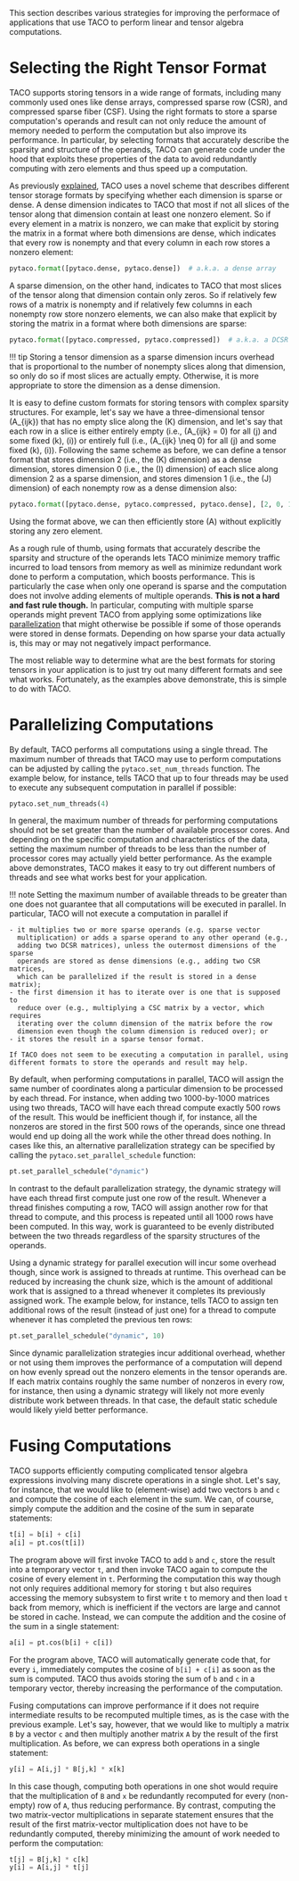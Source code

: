 This section describes various strategies for improving the performace of
applications that use TACO to perform linear and tensor algebra computations.

# Selecting the Right Tensor Format

TACO supports storing tensors in a wide range of formats, including many
commonly used ones like dense arrays, compressed sparse row (CSR), and
compressed sparse fiber (CSF).  Using the right formats to store a sparse
computation's operands and result can not only reduce the amount of memory
needed to perform the computation but also improve its performance.  In
particular, by selecting formats that accurately describe the sparsity and
structure of the operands, TACO can generate code under the hood that exploits
these properties of the data to avoid redundantly computing with zero elements
and thus speed up a computation.

As previously [explained](pytensors.md#defining-tensor-formats), TACO uses a
novel scheme that describes different tensor storage formats by specifying
whether each dimension is sparse or dense.  A dense dimension indicates to TACO
that most if not all slices of the tensor along that dimension contain at least
one nonzero element.  So if every element in a matrix is nonzero, we can make
that explicit by storing the matrix in a format where both dimensions are
dense, which indicates that every row is nonempty and that every column in each
row stores a nonzero element:

```python
pytaco.format([pytaco.dense, pytaco.dense])  # a.k.a. a dense array
```

A sparse dimension, on the other hand, indicates to TACO that most slices of
the tensor along that dimension contain only zeros.  So if relatively few rows
of a matrix is nonempty and if relatively few columns in each nonempty row
store nonzero elements, we can also make that explicit by storing the matrix in
a format where both dimensions are sparse:

```python
pytaco.format([pytaco.compressed, pytaco.compressed])  # a.k.a. a DCSR matrix
```

!!! tip
    Storing a tensor dimension as a sparse dimension incurs overhead that is 
    proportional to the number of nonempty slices along that dimension, so only 
    do so if most slices are actually empty.  Otherwise, it is more appropriate 
    to store the dimension as a dense dimension.

It is easy to define custom formats for storing tensors with complex
sparsity structures.  For example, let's say we have a three-dimensional
tensor \(A_{ijk}\) that has no empty slice along the \(K\) dimension, and let's
say that each row in a slice is either entirely empty (i.e., \(A_{ijk} = 0\)
for all \(j\) and some fixed \(k\), \(i\)) or entirely full (i.e., \(A_{ijk}
\neq 0\) for all \(j\) and some fixed \(k\), \(i\)).  Following the same scheme
as before, we can define a tensor format that stores dimension 2 (i.e., the
\(K\) dimension) as a dense dimension, stores dimension 0 (i.e., the \(I\)
dimension) of each slice along dimension 2 as a sparse dimension, and stores
dimension 1 (i.e., the \(J\) dimension) of each nonempty row as a dense
dimension also:

```python
pytaco.format([pytaco.dense, pytaco.compressed, pytaco.dense], [2, 0, 1])
```

Using the format above, we can then efficiently store \(A\) without explicitly 
storing any zero element.

As a rough rule of thumb, using formats that accurately describe the sparsity
and structure of the operands lets TACO minimize memory traffic incurred to
load tensors from memory as well as minimize redundant work done to perform a
computation, which boosts performance.  This is particularly the case when only
one operand is sparse and the computation does not involve adding elements of
multiple operands.  **This is not a hard and fast rule though.**  In
particular, computing with multiple sparse operands might prevent TACO from 
applying some optimizations like [parallelization](#parallelizing-computations) 
that might otherwise be possible if some of those operands were stored in dense 
formats.  Depending on how sparse your data actually is, this may or may not 
negatively impact performance.

The most reliable way to determine what are the best formats for storing
tensors in your application is to just try out many different formats and see
what works. Fortunately, as the examples above demonstrate, this is simple to
do with TACO.

# Parallelizing Computations

By default, TACO performs all computations using a single thread.  The maximum
number of threads that TACO may use to perform computations can be adjusted by
calling the `pytaco.set_num_threads` function.  The example below, for
instance, tells TACO that up to four threads may be used to execute any
subsequent computation in parallel if possible:

```python
pytaco.set_num_threads(4)
```

In general, the maximum number of threads for performing computations should
not be set greater than the number of available processor cores.  And depending
on the specific computation and characteristics of the data, setting the
maximum number of threads to be less than the number of processor cores may
actually yield better performance.  As the example above demonstrates, TACO 
makes it easy to try out different numbers of threads and see what works best 
for your application.

!!! note 
    Setting the maximum number of available threads to be greater than one does
    not guarantee that all computations will be executed in parallel.  In
    particular, TACO will not execute a computation in parallel if 

    - it multiplies two or more sparse operands (e.g. sparse vector
      multiplication) or adds a sparse operand to any other operand (e.g.,
      adding two DCSR matrices), unless the outermost dimensions of the sparse
      operands are stored as dense dimensions (e.g., adding two CSR matrices,
      which can be parallelized if the result is stored in a dense matrix); 
    - the first dimension it has to iterate over is one that is supposed to
      reduce over (e.g., multiplying a CSC matrix by a vector, which requires
      iterating over the column dimension of the matrix before the row
      dimension even though the column dimension is reduced over); or
    - it stores the result in a sparse tensor format.
    
    If TACO does not seem to be executing a computation in parallel, using 
    different formats to store the operands and result may help.

By default, when performing computations in parallel, TACO will assign the same
number of coordinates along a particular dimension to be processed by each
thread.  For instance, when adding two 1000-by-1000 matrices using two threads,
TACO will have each thread compute exactly 500 rows of the result.  This would 
be inefficient though if, for instance, all the nonzeros are stored in the
first 500 rows of the operands, since one thread would end up doing all the
work while the other thread does nothing.  In cases like this, an alternative
parallelization strategy can be specified by calling the
`pytaco.set_parallel_schedule` function:

```python
pt.set_parallel_schedule("dynamic") 
```

In contrast to the default parallelization strategy, the dynamic strategy will
have each thread first compute just one row of the result.  Whenever a thread
finishes computing a row, TACO will assign another row for that thread to
compute, and this process is repeated until all 1000 rows have been computed.
In this way, work is guaranteed to be evenly distributed between the two
threads regardless of the sparsity structures of the operands.

Using a dynamic strategy for parallel execution will incur some overhead
though, since work is assigned to threads at runtime.  This overhead can be
reduced by increasing the chunk size, which is the amount of additional work
that is assigned to a thread whenever it completes its previously assigned
work.  The example below, for instance, tells TACO to assign ten additional
rows of the result (instead of just one) for a thread to compute whenever it
has completed the previous ten rows:

```python
pt.set_parallel_schedule("dynamic", 10) 
```

Since dynamic parallelization strategies incur additional overhead, whether or
not using them improves the performance of a computation will depend on how
evenly spread out the nonzero elements in the tensor operands are.  If each
matrix contains roughly the same number of nonzeros in every row, for instance,
then using a dynamic strategy will likely not more evenly distribute work
between threads.  In that case, the default static schedule would likely yield
better performance.

# Fusing Computations

TACO supports efficiently computing complicated tensor algebra expressions
involving many discrete operations in a single shot.  Let's say, for instance,
that we would like to (element-wise) add two vectors `b` and `c` and compute
the cosine of each element in the sum.  We can, of course, simply compute the
addition and the cosine of the sum in separate statements:

```python
t[i] = b[i] + c[i]
a[i] = pt.cos(t[i])
```

The program above will first invoke TACO to add `b` and `c`, store the result
into a temporary vector `t`, and then invoke TACO again to compute the cosine
of every element in `t`.  Performing the computation this way though not only
requires additional memory for storing `t` but also requires accessing the
memory subsystem to first write `t` to memory and then load `t` back from
memory, which is inefficient if the vectors are large and cannot be stored in
cache.  Instead, we can compute the addition and the cosine of the sum in a 
single statement:

```python
a[i] = pt.cos(b[i] + c[i])
```

For the program above, TACO will automatically generate code that, for every
`i`, immediately computes the cosine of `b[i] + c[i]` as soon as the sum is
computed.  TACO thus avoids storing the sum of `b` and `c` in a temporary
vector, thereby increasing the performance of the computation.

Fusing computations can improve performance if it does not require intermediate
results to be recomputed multiple times, as is the case with the previous
example.  Let's say, however, that we would like to multiply a matrix `B` by a
vector `c` and then multiply another matrix `A` by the result of the first
multiplication.  As before, we can express both operations in a single
statement:

```python
y[i] = A[i,j] * B[j,k] * x[k]
```

In this case though, computing both operations in one shot would require that
the multiplication of `B` and `x` be redundantly recomputed for every
(non-empty) row of `A`, thus reducing performance.  By contrast, computing the
two matrix-vector multiplications in separate statement ensures that the result
of the first matrix-vector multiplication does not have to be redundantly
computed, thereby minimizing the amount of work needed to perform the
computation:

```python
t[j] = B[j,k] * c[k]
y[i] = A[i,j] * t[j]
```
